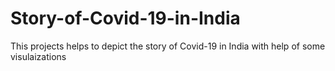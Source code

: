 # Story-of-Covid-19-in-India
This projects helps to depict the story of Covid-19 in India with help of some visulaizations
